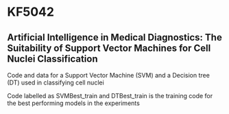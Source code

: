 # KF5042 
## Artificial Intelligence in Medical Diagnostics: The Suitability of Support Vector Machines for Cell Nuclei Classification

Code and data for a Support Vector Machine (SVM) and a Decision tree (DT) used in classifying cell nuclei

Code labelled as SVMBest_train and DTBest_train is the training code for the best performing models in the experiments
